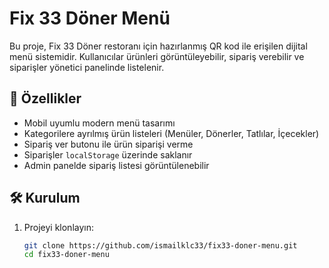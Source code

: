 # Fix 33 Döner Menü

Bu proje, Fix 33 Döner restoranı için hazırlanmış QR kod ile erişilen dijital menü sistemidir. Kullanıcılar ürünleri görüntüleyebilir, sipariş verebilir ve siparişler yönetici panelinde listelenir.

## 🚀 Özellikler

- Mobil uyumlu modern menü tasarımı
- Kategorilere ayrılmış ürün listeleri (Menüler, Dönerler, Tatlılar, İçecekler)
- Sipariş ver butonu ile ürün siparişi verme
- Siparişler `localStorage` üzerinde saklanır
- Admin panelde sipariş listesi görüntülenebilir

## 🛠️ Kurulum

1. Projeyi klonlayın:
   ```bash
   git clone https://github.com/ismailklc33/fix33-doner-menu.git
   cd fix33-doner-menu
    


